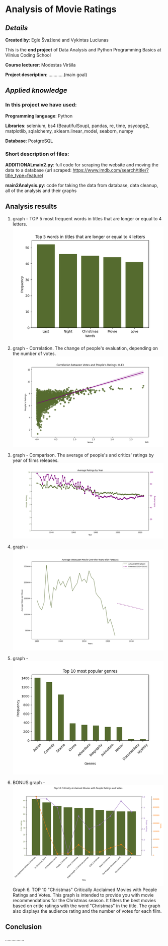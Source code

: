 # Analysis of Movie Ratings

## _Details_

**Created by**: Eglė Švažienė and Vykintas Luciunas

This is the **end project** of Data Analysis and Python Programming Basics at Vilnius Coding School

**Course lecturer**: Modestas Viršila

**Project description**: ............(main goal)

## _Applied knowledge_

### In this project we have used:

**Programming language**: Python

**Libraries**: selenium, bs4 (BeautifulSoup), pandas, re, time, psycopg2, matplotlib, sqlalchemy, sklearn.linear_model, seaborn, numpy

**Database**: PostgreSQL

### Short description of files:

**ADDITIONALmain2.py**: full code for scraping the website and moving the data to a database (url scraped: https://www.imdb.com/search/title/?title_type=feature)

**main2Analysis.py**: code for taking the data from database, data cleanup, all of the analysis and their graphs

## Analysis results

1. graph - TOP 5 most frequent words in titles that are longer or equal to 4 letters.
![1_lentele.png](1_lentele.png)

2. graph - Correlation. The change of people's evaluation, depending on the number of votes.
![2_lentele.png](2_lentele.png)

3. graph - Comparison. The average of people's and critics' ratings by year of films releases.
![3_lentele.png](3_lentele.png)

4. graph - 
![4_lentele.png](4_lentele.png)

5. graph - 
![5_lentele.png](5_lentele.png)

6. BONUS graph - 
![6_lentele.png](6_lentele.png)
Graph 6. TOP 10 "Christmas" Critically Acclaimed Movies with People Ratings and Votes. This graph is intended to provide you with movie recommendations for the Christmas season. It filters the best movies based on critic ratings with the word "Christmas" in the title. The graph also displays the audience rating and the number of votes for each film.

## Conclusion

_..............._
